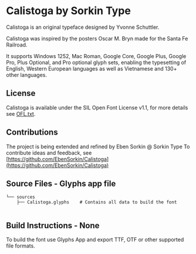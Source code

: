Calistoga by Sorkin Type
===========================

Calistoga is an original typeface designed by Yvonne Schuttler.

Calistoga was inspired by the posters Oscar M. Bryn made for the Santa Fe Railroad.

It supports Windows 1252, Mac Roman, Google Core, Google Plus, Google Pro, Plus Optional, and Pro optional glyph sets, enabling the typesetting of English, Western European languages as well as Vietnamese and 130+ other languages.

License
-------

Calistoga is available under the SIL Open Font License v1.1, for more details see [OFL.txt](OFL.txt).

Contributions
-------------

The project is being extended and refined by Eben Sorkin @ Sorkin Type
To contribute ideas and feedback, see [https://github.com/EbenSorkin/Calistoga](https://github.com/EbenSorkin/Calistoga)


Source Files - Glyphs app file
------------

```
└── sources
    ├── Calistoga.glyphs	# Contains all data to build the font


```

Build Instructions - None
------------------

To build the font use Glyphs App and export TTF, OTF or other supported file formats.
